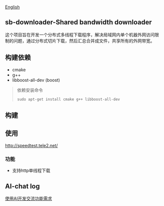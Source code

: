 [English](README.md)

## sb-downloader-Shared bandwidth downloader
这个项目旨在开发一个分布式多线程下载程序，解决局域网内单个机器外网访问限制的问题，通过分布式切片下载，然后汇总合并成文件，共享所有的外网带宽。

## 构建依赖
- cmake
- g++
- libboost-all-dev (boost)

> 依赖安装命令
> ```
> sudo apt-get install cmake g++ libboost-all-dev
> ```
    

## 构建

## 使用
http://speedtest.tele2.net/


### 功能
- 支持http单线程下载

## AI-chat log
[使用AI开发交流功能需求](ai-chat-log.md)